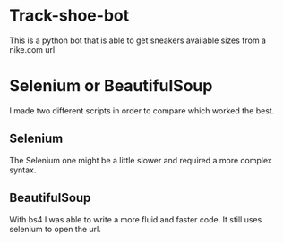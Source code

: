 # Track-shoe-bot
This is a python bot that is able to get sneakers available sizes from a nike.com url

# Selenium or BeautifulSoup
I made two different scripts in order to compare which worked the best.
## Selenium
The Selenium one might be a little slower and required a more complex syntax.
## BeautifulSoup
With bs4 I was able to write a more fluid and faster code. It still uses selenium to open the url.
